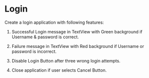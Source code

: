 # Login

Create a login application with following features: 

1. Successful Login message in TextView with Green background if Username &amp; password is correct.

2. Failure message in TextView with Red background if Username or password is incorrect.

3. Disable Login Button after three wrong login attempts.

4. Close application if user selects Cancel Button.
